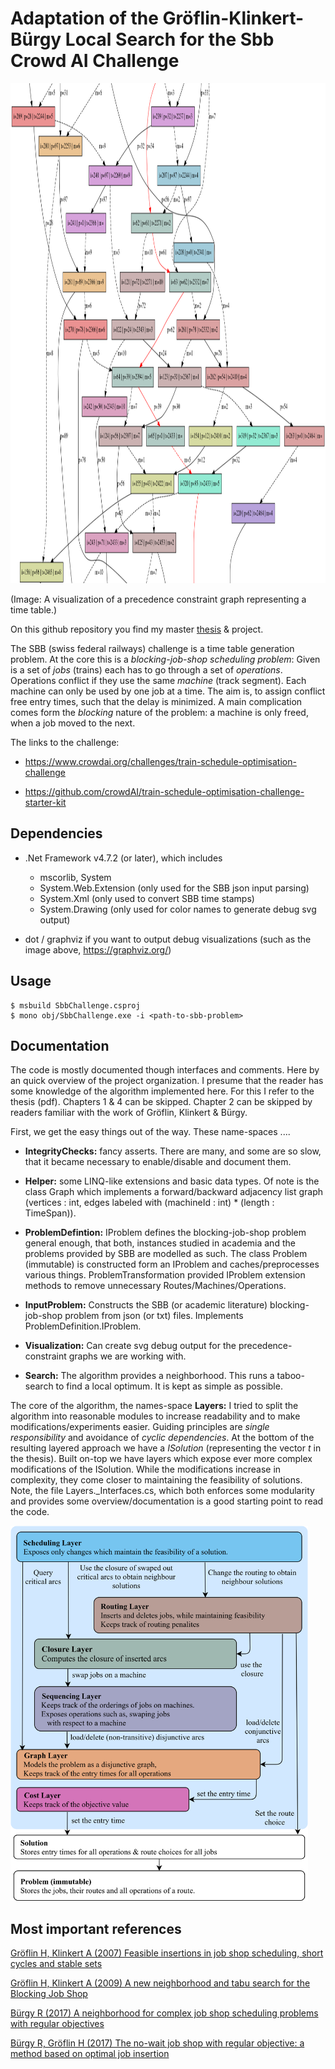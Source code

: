 # Adaptation of the Gröflin-Klinkert-Bürgy Local Search for the Sbb Crowd AI Challenge

<img src="https://github.com/MrPascalCase/SbbChallenge/blob/master/ReadmeImage1.png" alt="drawing" height="800"/>

(Image: A visualization of a precedence constraint graph representing a time table.)

On this github repository you find my master [thesis](https://github.com/MrPascalCase/SbbChallenge/blob/master/Thesis.pdf) & project. 

The SBB (swiss federal railways) challenge is a time table generation problem. At the core this is a *blocking-job-shop scheduling problem*: Given is a set of *jobs* (trains) each has to go through a set of *operations*. Operations conflict if they use the same *machine* (track segment). Each machine can only be used by one job at a time. The aim is, to assign conflict free entry times, such that the delay is minimized. A main complication comes form the *blocking* nature of the problem: a machine is only freed, when a job moved to the next.

The links to the challenge:

* <https://www.crowdai.org/challenges/train-schedule-optimisation-challenge>

* <https://github.com/crowdAI/train-schedule-optimisation-challenge-starter-kit>




## Dependencies

* .Net Framework v4.7.2 (or later), which includes

    - mscorlib, System
    - System.Web.Extension (only used for the SBB json input parsing)
    - System.Xml (only used to convert SBB time stamps)
    - System.Drawing (only used for color names to generate debug svg output)

* dot / graphviz if you want to output debug visualizations (such as the image above, <https://graphviz.org/>)

## Usage

```console
$ msbuild SbbChallenge.csproj
$ mono obj/SbbChallenge.exe -i <path-to-sbb-problem>
```

## Documentation

The code is mostly documented though interfaces and comments. Here by an quick overview of the project organization. I presume that the reader has some knowledge of the algorithm implemented here. For this I refer to the thesis (pdf). Chapters 1 & 4 can be skipped. Chapter 2 can be skipped by readers familiar with the work of Gröflin, Klinkert & Bürgy. 

First, we get the easy things out of the way. These name-spaces ....

* **IntegrityChecks:** fancy asserts. There are many, and some are so slow, that it became necessary to enable/disable and document them. 

* **Helper:** some LINQ-like extensions and basic data types. Of note is the class Graph which implements a forward/backward adjacency list graph (vertices : int, edges labeled with (machineId : int) * (length : TimeSpan)). 

* **ProblemDefintion:** IProblem defines the blocking-job-shop problem general enough, that both, instances studied in academia and the problems provided by SBB are modelled as such. The class Problem (immutable) is constructed form an IProblem and caches/preprocesses various things. ProblemTransformation provided IProblem extension methods to remove unnecessary Routes/Machines/Operations.

* **InputProblem:** Constructs the SBB (or academic literature) blocking-job-shop problem from json (or txt) files. Implements ProblemDefinition.IProblem.

* **Visualization:** Can create svg debug output for the precedence-constraint graphs we are working with.

* **Search:** The algorithm provides a neighborhood. This runs a taboo-search to find a local optimum. It is kept as simple as possible. 

The core of the algorithm, the names-space **Layers:** I tried to split the algorithm into reasonable modules to increase readability and to make modifications/experiments easier. Guiding principles are *single responsibility* and avoidance of *cyclic dependencies*. At the bottom of the resulting layered approach we have a *ISolution* (representing the vector *t* in the thesis). Built on-top we have layers which expose ever more complex modifications of the ISolution. While the modifications increase in complexity, they come closer to maintaining the feasibility of solutions. Note, the file Layers._Interfaces.cs, which both enforces some modularity and provides some overview/documentation is a good starting point to read the code.

<img src="https://github.com/MrPascalCase/SbbChallenge/blob/master/ReadmeImage2.png" alt="drawing" height="600"/>

## Most important references

[Gröflin H, Klinkert A (2007) Feasible insertions in job shop scheduling, short cycles and stable sets](https://www.sciencedirect.com/science/article/pii/S0377221706000063)

[Gröflin H, Klinkert A (2009) A new neighborhood and tabu search for the Blocking Job Shop](https://www.sciencedirect.com/science/article/pii/S0166218X09000870)

[Bürgy R (2017) A neighborhood for complex job shop scheduling problems with regular objectives](https://link.springer.com/article/10.1007/s10951-017-0532-2)

[Bürgy R, Gröflin H (2017) The no-wait job shop with regular objective: a method based on optimal job insertion](https://link.springer.com/article/10.1007/s10878-016-0020-1)
